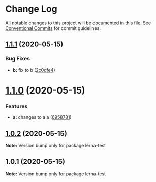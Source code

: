 # Change Log

All notable changes to this project will be documented in this file.
See [Conventional Commits](https://conventionalcommits.org) for commit guidelines.

## [1.1.1](https://github.com/victorlambert/lerna-test/compare/v1.1.0...v1.1.1) (2020-05-15)


### Bug Fixes

* **b:** fix to b ([2c0dfe4](https://github.com/victorlambert/lerna-test/commit/2c0dfe490a891e26db275d250250b810440faa31))





# [1.1.0](https://github.com/victorlambert/lerna-test/compare/v1.0.2...v1.1.0) (2020-05-15)


### Features

* **a:** changes to a a ([6958781](https://github.com/victorlambert/lerna-test/commit/695878109290882c765547b24a8c8d2facceffc8))





## [1.0.2](/compare/v1.0.1...v1.0.2) (2020-05-15)

**Note:** Version bump only for package lerna-test





## 1.0.1 (2020-05-15)

**Note:** Version bump only for package lerna-test
